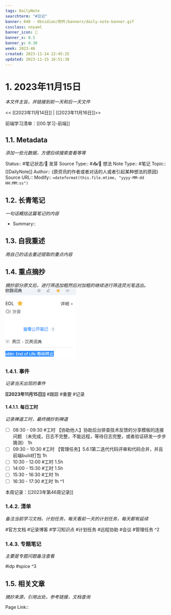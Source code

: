 ```yaml
---
tags: DailyNote
searchterm: "#日记"
banner: 040 - Obsidian/附件/banners/daily-note-banner.gif
cssclass: noyaml
banner_icon: 💌
banner_x: 0.5
banner_y: 0.38
week: 2023-46
created: 2023-11-14 22:45:25
updated: 2023-11-15 16:51:38
---
```


# 1. 2023年11月15日

_本文件主旨，并链接到前一天和后一天文件_

<< [[2023年11月14日]] | [[2023年11月16日]]>>

前端学习清单：[[00.学习-前端]]
## 1.1. Metadata

_添加一些元数据，方便后续搜索查看等等_

Status:: #笔记状态/🌱 发芽
Source Type:: #📥/💭 想法 
Note Type:: #笔记
Topic:: [[DailyNote]]
Author:: {原资讯的作者或者对话的人或者引起某种想法的原因}
Source URL::
Modify:: `=dateformat(this.file.mtime, "yyyy-MM-dd HH:MM:ss")`

## 1.2. 长青笔记

_一句话概括这篇笔记的内容_

- Summary::

## 1.3. 自我重述

_用自己的话去重述提取的重点内容_

## 1.4. 重点摘抄

_摘抄部分原文后，进行筛选加粗然后对加粗的继续进行筛选荧光笔选出。_
![image.png](https://raw.githubusercontent.com/zaggerj/obsidian_picgo/main/obsidian/20231115165152.png)

### 1.4.1. 事件

_记录当天出现的事件_

**[[2023年11月15日]]** 
#跟踪 
#重要 
#记录
#### 1.4.1.1. 每日工时

_记录禅道工时，最终摘抄到禅道_

- [ ] 08:30 - 09:30 #工时 【协助他人】协助后台排查技术反馈的分享模板的连接问题 （未完成，日志不完整，不能远程，等待日志完整，或者验证研发一步步猜测） 1h
- [ ] 09:30 - 10:30 #工时 【管理任务】5.6.1第二迭代代码评审和代码合并，并且前端build打包 1h
- [ ] 10:30 - 12:00 #工时  1.5h
- [ ] 14:00 - 15:30 #工时  1.5h
- [ ] 15:30 - 16:30 #工时  1h
- [ ] 16:30 - 17:30 #工时  1h
^1

本周记录：[[2023年第46周记录]]

### 1.4.2. 清单

_备注当前学习文档，计划任务，每天看前一天的计划任务，每天都有延续_

#官方文档 
#记录博客
#学习知识点
#计划任务
#远程协助
#会议 
#管理任务
^2

### 1.4.3. 专题笔记

_主要是专题问题备注查看_

#idp
#spice
^3

## 1.5. 相关文章

_摘抄来源，引用出处，参考链接，文档查询_

Page Link::

